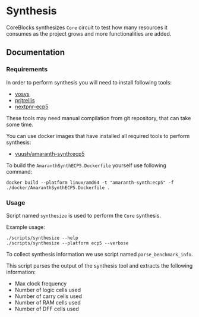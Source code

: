 # Synthesis

CoreBlocks synthesizes `Core` circuit to test how many resources it consumes as the project
grows and more functionalities are added.

## Documentation

### Requirements

In order to perform synthesis you will need to install following tools:
  * [yosys](https://github.com/YosysHQ/yosys)
  * [prjtrellis](https://github.com/YosysHQ/prjtrellis)
  * [nextpnr-ecp5](https://github.com/YosysHQ/nextpnr.git)

These tools may need manual compilation from git repository, that can take some time.

You can use docker images that have installed all required tools to perform synthesis:
  * [vuush/amaranth-synth:ecp5](https://hub.docker.com/r/vuush/amaranth-synth/tags)

To build the `AmaranthSynthECP5.Dockerfile` yourself use following command:
```
docker build --platform linux/amd64 -t "amaranth-synth:ecp5" -f ./docker/AmaranthSynthECP5.Dockerfile .
```

### Usage

Script named `synthesize` is used to perform the `Core` synthesis.

Example usage:
```
./scripts/synthesize --help
./scripts/synthesize --platform ecp5 --verbose
```

To collect synthesis information we use script named `parse_benchmark_info`.

This script parses the output of the synthesis tool and extracts the
following information:
  - Max clock frequency
  - Number of logic cells used
  - Number of carry cells used
  - Number of RAM cells used
  - Number of DFF cells used
